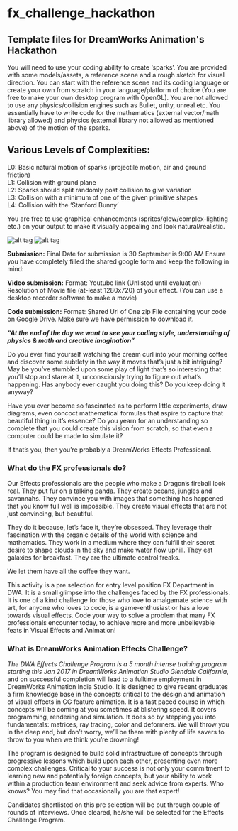 # fx_challenge_hackathon

## Template files for DreamWorks Animation's Hackathon

You will need to use your coding ability to create ‘sparks’. You are provided with some models/assets, a reference scene and a rough sketch for visual direction. You can start with the reference scene and its coding language or create your own from scratch in your language/platform of choice (You are free to make your own desktop program with OpenGL). You are not allowed to use any physics/collision engines such as Bullet, unity, unreal etc. You essentially have to write code for the mathematics (external vector/math library allowed) and physics (external library not allowed as mentioned above) of the motion of the sparks.


## Various Levels of Complexities:

L0: Basic natural motion of sparks (projectile motion, air and ground friction)  
L1: Collision with ground plane  
L2: Sparks should split randomly post collision to give variation  
L3: Collision with a minimum of one of the given primitive shapes  
L4: Collision with the ‘Stanford Bunny’  

You are free to use graphical enhancements (sprites/glow/complex-lighting etc.) on your output to make it visually appealing and look natural/realistic.

![alt tag](https://github.com/usama-ghufran/fx_challenge_hackathon/blob/master/persp.jpg)
![alt tag](https://github.com/usama-ghufran/fx_challenge_hackathon/blob/master/ortho.jpg)



**Submission:**
Final Date for submission is 30 September is 9:00 AM
Ensure you have completely filled the shared google form and keep the following in mind:

**Video submission:** Format: Youtube link (Unlisted until evaluation)
Resolution of Movie file (at-least 1280x720) of your effect. (You can use a desktop recorder software to make a movie)

**Code submission:**
Format: Shared Url of One zip File containing your code on Google Drive.
Make sure we have permission to download it.


_**“At the end of the day we want to see your coding style, understanding of physics & math and creative imagination”**_


Do you ever find yourself watching the cream curl into your morning coffee and discover some subtlety in the way it moves that’s just a bit intriguing? May be you’ve stumbled upon some play of light that’s so interesting that you’ll stop and stare at it, unconsciously trying to figure out what’s happening. Has anybody ever caught you doing this? Do you keep doing it anyway?

Have you ever become so fascinated as to perform little experiments, draw diagrams, even concoct mathematical formulas that aspire to capture that beautiful thing in it’s essence? Do you yearn for an understanding so complete that you could create this vision from scratch, so that even a computer could be made to simulate it?

If that’s you, then you’re probably a DreamWorks Effects Professional.



### What do the FX professionals do?

Our Effects professionals are the people who make a Dragon’s fireball look real. They put fur on a talking panda. They create oceans, jungles and savannahs. They convince you with images that something has happened that you know full well is impossible. They create visual effects that are not just convincing, but beautiful.

They do it because, let’s face it, they’re obsessed. They leverage their fascination with the organic details of the world with science and mathematics. They work in a medium where they can fulfill their secret desire to shape clouds in the sky and make water flow uphill. They eat galaxies for breakfast. They are the ultimate control freaks.

We let them have all the coffee they want.

This activity is a pre selection for entry level position FX Department in DWA. It is a small glimpse into the challenges faced by the FX professionals. It is one of a kind challenge for those who love to amalgamate science with art, for anyone who loves to code, is a game-enthusiast or has a love towards visual effects. Code your way to solve a problem that many FX professionals encounter today, to achieve more and more unbelievable feats in Visual Effects and Animation!



### What is DreamWorks Animation Effects Challenge?

*The DWA Effects Challenge Program is a 5 month intense training program starting this Jan 2017 in DreamWorks Animation Studio Glendale California*, and on successful completion will lead to a fulltime employment in DreamWorks Animation India Studio. It is designed to give recent graduates a firm knowledge base in the concepts critical to the design and animation of visual effects in CG feature animation. It is a fast paced course in which concepts will be coming at you sometimes at blistering speed. It covers programming, rendering and simulation. It does so by stepping you into fundamentals: matrices, ray tracing, color and deformers. We will throw you in the deep end, but don’t worry, we’ll be there with plenty of life savers to throw to you when we think you’re drowning!

The program is designed to build solid infrastructure of concepts through progressive lessons which build upon each other, presenting even more complex challenges. Critical to your success is not only your commitment to learning new and potentially foreign concepts, but your ability to work within a production team environment and seek advice from experts. Who knows? You may find that occasionally you are that expert!

Candidates shortlisted on this pre selection will be put through couple of rounds of interviews. Once cleared, he/she will be selected for the Effects Challenge Program.
